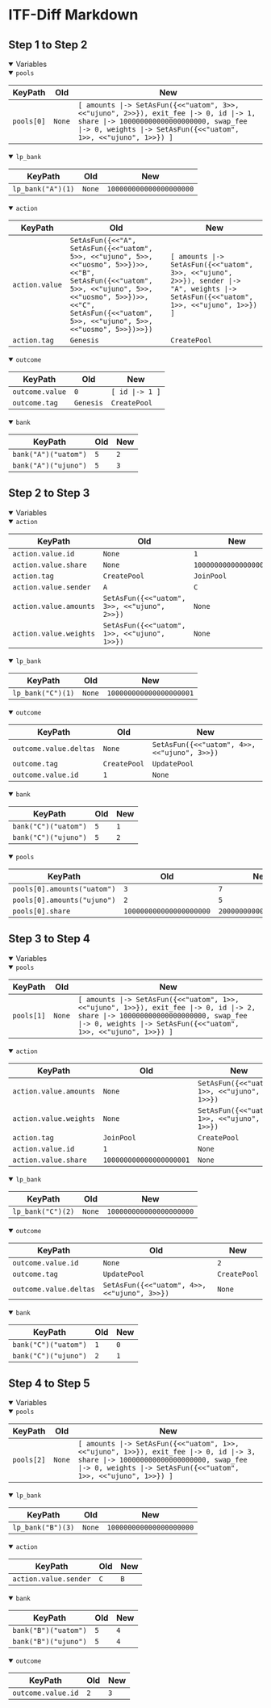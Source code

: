# ITF-Diff Markdown

## Step 1 to Step 2

<details open>

<summary>Variables</summary>

<details open>

<summary><code>pools</code></summary>


|KeyPath|Old|New|
|-|-|-|
|`pools[0]`|`None`|`[ amounts \|-> SetAsFun({<<"uatom", 3>>, <<"ujuno", 2>>}), exit_fee \|-> 0, id \|-> 1, share \|-> 100000000000000000000, swap_fee \|-> 0, weights \|-> SetAsFun({<<"uatom", 1>>, <<"ujuno", 1>>}) ]`|

</details>
<details open>

<summary><code>lp_bank</code></summary>


|KeyPath|Old|New|
|-|-|-|
|`lp_bank("A")(1)`|`None`|`100000000000000000000`|

</details>
<details open>

<summary><code>action</code></summary>


|KeyPath|Old|New|
|-|-|-|
|`action.value`|`SetAsFun({<<"A", SetAsFun({<<"uatom", 5>>, <<"ujuno", 5>>, <<"uosmo", 5>>})>>, <<"B", SetAsFun({<<"uatom", 5>>, <<"ujuno", 5>>, <<"uosmo", 5>>})>>, <<"C", SetAsFun({<<"uatom", 5>>, <<"ujuno", 5>>, <<"uosmo", 5>>})>>})`|`[ amounts \|-> SetAsFun({<<"uatom", 3>>, <<"ujuno", 2>>}), sender \|-> "A", weights \|-> SetAsFun({<<"uatom", 1>>, <<"ujuno", 1>>}) ]`|
|`action.tag`|`Genesis`|`CreatePool`|

</details>
<details open>

<summary><code>outcome</code></summary>


|KeyPath|Old|New|
|-|-|-|
|`outcome.value`|`0`|`[ id \|-> 1 ]`|
|`outcome.tag`|`Genesis`|`CreatePool`|

</details>
<details open>

<summary><code>bank</code></summary>


|KeyPath|Old|New|
|-|-|-|
|`bank("A")("uatom")`|`5`|`2`|
|`bank("A")("ujuno")`|`5`|`3`|

</details>

</details>

## Step 2 to Step 3

<details open>

<summary>Variables</summary>

<details open>

<summary><code>action</code></summary>


|KeyPath|Old|New|
|-|-|-|
|`action.value.id`|`None`|`1`|
|`action.value.share`|`None`|`100000000000000000001`|
|`action.tag`|`CreatePool`|`JoinPool`|
|`action.value.sender`|`A`|`C`|
|`action.value.amounts`|`SetAsFun({<<"uatom", 3>>, <<"ujuno", 2>>})`|`None`|
|`action.value.weights`|`SetAsFun({<<"uatom", 1>>, <<"ujuno", 1>>})`|`None`|

</details>
<details open>

<summary><code>lp_bank</code></summary>


|KeyPath|Old|New|
|-|-|-|
|`lp_bank("C")(1)`|`None`|`100000000000000000001`|

</details>
<details open>

<summary><code>outcome</code></summary>


|KeyPath|Old|New|
|-|-|-|
|`outcome.value.deltas`|`None`|`SetAsFun({<<"uatom", 4>>, <<"ujuno", 3>>})`|
|`outcome.tag`|`CreatePool`|`UpdatePool`|
|`outcome.value.id`|`1`|`None`|

</details>
<details open>

<summary><code>bank</code></summary>


|KeyPath|Old|New|
|-|-|-|
|`bank("C")("uatom")`|`5`|`1`|
|`bank("C")("ujuno")`|`5`|`2`|

</details>
<details open>

<summary><code>pools</code></summary>


|KeyPath|Old|New|
|-|-|-|
|`pools[0].amounts("uatom")`|`3`|`7`|
|`pools[0].amounts("ujuno")`|`2`|`5`|
|`pools[0].share`|`100000000000000000000`|`200000000000000000001`|

</details>

</details>

## Step 3 to Step 4

<details open>

<summary>Variables</summary>

<details open>

<summary><code>pools</code></summary>


|KeyPath|Old|New|
|-|-|-|
|`pools[1]`|`None`|`[ amounts \|-> SetAsFun({<<"uatom", 1>>, <<"ujuno", 1>>}), exit_fee \|-> 0, id \|-> 2, share \|-> 100000000000000000000, swap_fee \|-> 0, weights \|-> SetAsFun({<<"uatom", 1>>, <<"ujuno", 1>>}) ]`|

</details>
<details open>

<summary><code>action</code></summary>


|KeyPath|Old|New|
|-|-|-|
|`action.value.amounts`|`None`|`SetAsFun({<<"uatom", 1>>, <<"ujuno", 1>>})`|
|`action.value.weights`|`None`|`SetAsFun({<<"uatom", 1>>, <<"ujuno", 1>>})`|
|`action.tag`|`JoinPool`|`CreatePool`|
|`action.value.id`|`1`|`None`|
|`action.value.share`|`100000000000000000001`|`None`|

</details>
<details open>

<summary><code>lp_bank</code></summary>


|KeyPath|Old|New|
|-|-|-|
|`lp_bank("C")(2)`|`None`|`100000000000000000000`|

</details>
<details open>

<summary><code>outcome</code></summary>


|KeyPath|Old|New|
|-|-|-|
|`outcome.value.id`|`None`|`2`|
|`outcome.tag`|`UpdatePool`|`CreatePool`|
|`outcome.value.deltas`|`SetAsFun({<<"uatom", 4>>, <<"ujuno", 3>>})`|`None`|

</details>
<details open>

<summary><code>bank</code></summary>


|KeyPath|Old|New|
|-|-|-|
|`bank("C")("uatom")`|`1`|`0`|
|`bank("C")("ujuno")`|`2`|`1`|

</details>

</details>

## Step 4 to Step 5

<details open>

<summary>Variables</summary>

<details open>

<summary><code>pools</code></summary>


|KeyPath|Old|New|
|-|-|-|
|`pools[2]`|`None`|`[ amounts \|-> SetAsFun({<<"uatom", 1>>, <<"ujuno", 1>>}), exit_fee \|-> 0, id \|-> 3, share \|-> 100000000000000000000, swap_fee \|-> 0, weights \|-> SetAsFun({<<"uatom", 1>>, <<"ujuno", 1>>}) ]`|

</details>
<details open>

<summary><code>lp_bank</code></summary>


|KeyPath|Old|New|
|-|-|-|
|`lp_bank("B")(3)`|`None`|`100000000000000000000`|

</details>
<details open>

<summary><code>action</code></summary>


|KeyPath|Old|New|
|-|-|-|
|`action.value.sender`|`C`|`B`|

</details>
<details open>

<summary><code>bank</code></summary>


|KeyPath|Old|New|
|-|-|-|
|`bank("B")("uatom")`|`5`|`4`|
|`bank("B")("ujuno")`|`5`|`4`|

</details>
<details open>

<summary><code>outcome</code></summary>


|KeyPath|Old|New|
|-|-|-|
|`outcome.value.id`|`2`|`3`|

</details>

</details>

